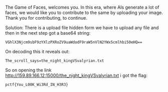 The Game of Faces, welcomes you. In this era, where AIs generate a lot of faces, we would like you to contribute to the same by uploading your image. Thank you for contributing, to continue.

Solution:
There is a upload file hidden form we have to upload any file and then in the next step got a base64 string:
	
	VGhlX3Njcm9sbF9zYXlzPXRoZV9uaWdodF9raW5nVlN2YWx5cmlhbi50eHQ==

On decoding this it reveals out:
	
	The_scroll_says=the_night_kingVSvalyrian.txt

So on opening the link http://159.89.166.12:15000/the_night_kingVSvalyrian.txt i got the flag:

	pctf{You_L00K_Wi3Rd_IN_H3R3}
	